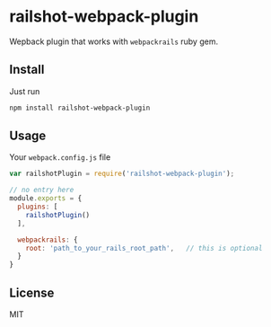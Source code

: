 # railshot-webpack-plugin

Wepback plugin that works with `webpackrails` ruby gem.

## Install

Just run

```bash
npm install railshot-webpack-plugin
```

## Usage

Your `webpack.config.js` file

```js
var railshotPlugin = require('railshot-webpack-plugin');

// no entry here
module.exports = {
  plugins: [
    railshotPlugin()
  ],

  webpackrails: {
    root: 'path_to_your_rails_root_path',   // this is optional
  }
}
```

## License

MIT
